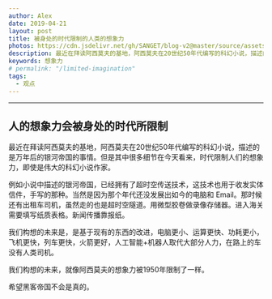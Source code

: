 ```yaml
---
author: Alex
date: 2019-04-21
layout: post
title: 被身处的时代限制的人类的想象力
photos: https://cdn.jsdelivr.net/gh/SANGET/blog-v2@master/source/assets/images/other/black_hole.jpg
description: 最近在拜读阿西莫夫的基地，阿西莫夫在20世纪50年代编写的科幻小说，描述的是万年后的银河帝国的事情。但是其中很多细节在今天看来，时代限制人们的想象力，即使是伟大的科幻小说作家。
keywords: 想象力
# permalink: "/limited-imagination"
tags:
  - 观点
---
```


--------------

## 人的想象力会被身处的时代所限制

最近在拜读阿西莫夫的基地，阿西莫夫在20世纪50年代编写的科幻小说，描述的是万年后的银河帝国的事情。但是其中很多细节在今天看来，时代限制人们的想象力，即使是伟大的科幻小说作家。

例如小说中描述的银河帝国，已经拥有了超时空传送技术，这技术也用于收发实体信件，手写的那种。当然是因为那个年代还没发展出如今的电脑和 Email。那时候还有出租车司机，虽然走的也是超时空隧道。用微型胶卷做录像存储器。进入海关需要填写纸质表格。新闻传播靠报纸。

我们构想的未来是，是基于现有的东西的改进，电脑更小、运算更快、功耗更小，飞机更快，列车更快，火箭更好，人工智能+机器人取代大部分人力，在路上的车没有人类司机。

我们构想的未来，就像阿西莫夫的想象力被1950年限制了一样。

希望黑客帝国不会是真的。
